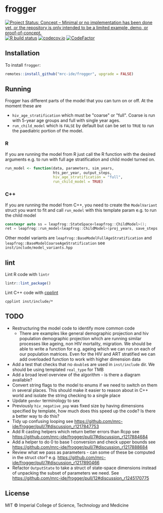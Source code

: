 # frogger

<!-- badges: start -->
[![Project Status: Concept – Minimal or no implementation has been done yet, or the repository is only intended to be a limited example, demo, or proof-of-concept.](https://www.repostatus.org/badges/latest/concept.svg)](https://www.repostatus.org/#concept)
[![R build status](https://github.com/mrc-ide/frogger/workflows/R-CMD-check/badge.svg)](https://github.com/mrc-ide/frogger/actions)
[![codecov.io](https://codecov.io/github/mrc-ide/frogger/coverage.svg?branch=main)](https://codecov.io/github/mrc-ide/frogger?branch=main)
[![CodeFactor](https://www.codefactor.io/repository/github/mrc-ide/frogger/badge)](https://www.codefactor.io/repository/github/mrc-ide/frogger)
<!-- badges: end -->

## Installation

To install `frogger`:

```r
remotes::install_github("mrc-ide/frogger", upgrade = FALSE)
```

## Running

Frogger has different parts of the model that you can turn on or off. At the moment these are
* `hiv_age_stratification` which must be "coarse" or "full". Coarse is run with 5-year age groups and full with single year ages.
* `run_child_model` which is `FALSE` by default but can be set to `TRUE` to run the paediatric portion of the model.

### R

If you are running the model from R just call the R function with the desired arguments e.g. to run with full age stratification and child model turned on.

```R
run_model <- function(data, parameters, sim_years,
                      hts_per_year, output_steps,
                      hiv_age_stratification = "full",
                      run_child_model = TRUE)
```

### C++

If you are running the model from C++, you need to create the `ModelVariant` struct you want to fit and call `run_model` with this template param e.g. to run the child model

```C++
constexpr auto ss = leapfrog::StateSpace<leapfrog::ChildModel>();
ret = leapfrog::run_model<leapfrog::ChildModel>(proj_years, save_steps, params);
```

Other model variants are `leapfrog::BaseModelFullAgeStratification` and `leapfrog::BaseModelCoarseAgeStratification` see `inst/include/model_variants.hpp`

## lint

Lint R code with `lintr`

```R
lintr::lint_package()
```

Lint C++ code with [cpplint](https://github.com/cpplint/cpplint)

```console
cpplint inst/include/*
```

## TODO

* Restructuring the model code to identify more common code
    * There are examples like general demographic projection and hiv population demographic projection which are running
      similar processes like ageing, non HIV mortality, migration. We should be able to write a function for e.g. ageing
      which we can run on each of our population matrices. Even for the HIV and ART stratified we can add overloaded
      function to work with higher dimension data
* Add a test that checks that no `double`s are used in `inst/include` dir. We should be using templated `real_type` for
  TMB
* Add a broad level overview of the algorithm - is there a diagram available?
* Convert string flags to the model to enums if we need to switch on them in several places. This should make it easier to reason about in C++ world and isolate the string checking to a single place
* Update `gender` terminology to sex
* Previously `hiv_negative_pop` was fixed size by having dimensions specified by template, how much does this speed up the code? Is there a better way to do this?
* Tidy up confusing looping see https://github.com/mrc-ide/frogger/pull/7#discussion_r1217847753
* Add R casting helpers which return better errors than Rcpp
  see https://github.com/mrc-ide/frogger/pull/7#discussion_r1217884684
* Add a helper to do 0 to base 1 conversion and check upper bounds
  see https://github.com/mrc-ide/frogger/pull/7#discussion_r1217888684
* Review what we pass as parameters - can some of these be computed in the struct ctor?
  e.g. https://github.com/mrc-ide/frogger/pull/7#discussion_r1217890466
* Refactor `OutputState` to take a struct of state-space dimensions instead of unpacking the subset of parameters we
  need. See https://github.com/mrc-ide/frogger/pull/12#discussion_r1245170775

## License

MIT © Imperial College of Science, Technology and Medicine
